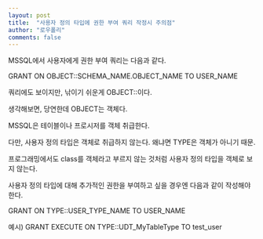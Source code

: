 ```yaml
---
layout: post
title:  "사용자 정의 타입에 권한 부여 쿼리 작정시 주의점"
author: "로우폴리"
comments: false
---
```


MSSQL에서 사용자에게 권한 부여 쿼리는 다음과 같다.

 

GRANT <permission> ON OBJECT::SCHEMA_NAME.OBJECT_NAME TO USER_NAME

 

쿼리에도 보이지만, 낚이기 쉬운게 OBJECT::이다.

생각해보면, 당연한데 OBJECT는 객체다. 

MSSQL은 테이블이나 프로시저를 객체 취급한다.

다만, 사용자 정의 타입은 객체로 취급하지 않는다. 왜냐면 TYPE은 객체가 아니기 때문.

 

프로그래밍에서도 class를 객체라고 부르지 않는 것처럼 사용자 정의 타입을 객체로 보지 않는다.

 

사용자 정의 타입에 대해 추가적인 권한을 부여하고 싶을 경우엔 다음과 같이 작성해야한다.


GRANT <permission>ON TYPE::USER_TYPE_NAME TO USER_NAME

 

예시) GRANT EXECUTE ON TYPE::UDT_MyTableType TO test_user


